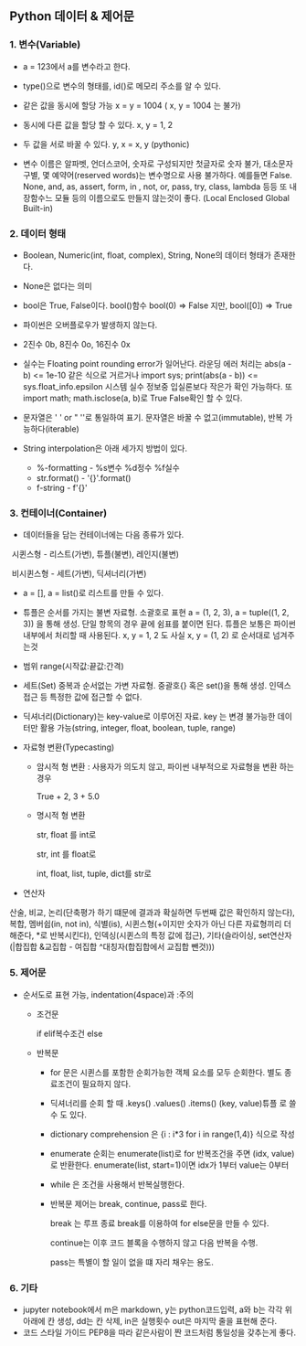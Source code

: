 ## Python 데이터 & 제어문

### 1. 변수(Variable)

- a = 123에서 a를 변수라고 한다.

- type()으로 변수의 형태를, id()로 메모리 주소를 알 수 있다.

- 같은 값을 동시에 할당 가능 x = y = 1004 ( x, y = 1004 는 불가)

- 동시에 다른 값을 할당 할 수 있다. x, y = 1, 2

- 두 값을 서로 바꿀 수 있다. y,  x = x, y (pythonic)

- 변수 이름은 알파벳, 언더스코어, 숫자로 구성되지만 첫글자로 숫자 불가, 대소문자 구별, 몇 예약어(reserved words)는 변수명으로 사용 불가하다. 예를들면 False. None, and, as, assert, form, in , not, or, pass, try, class, lambda 등등 또 내장함수느 모듈 등의 이름으로도 만들지 않는것이 좋다. (Local Enclosed Global Built-in)



### 2. 데이터 형태

- Boolean, Numeric(int, float, complex), String, None의 데이터 형태가 존재한다.

- None은 없다는 의미

- bool은 True, False이다. bool()함수 bool(0) => False 지만, bool([0]) => True

- 파이썬은 오버플로우가 발생하지 않는다.
- 2진수 0b, 8진수 0o, 16진수 0x

- 실수는 Floating point rounding error가 일어난다.  라운딩 에러 처리는 abs(a - b) <= 1e-10 같은 식으로 거르거나 import sys;	print(abs(a - b)) <= sys.float_info.epsilon 시스템 실수 정보중 입실론보다 작은가 확인 가능하다. 또 import math;	math.isclose(a, b)로 True False확인 할 수 있다.

- 문자열은 ' ' or "  ''로 통일하여 표기. 문자열은 바꿀 수 없고(immutable), 반복 가능하다(iterable)

- String interpolation은 아래 세가지 방법이 있다.
  - %-formatting - %s변수 %d정수 %f실수
  - str.format() - '{}'.format()
  - f-string - f'{}'



### 3. 컨테이너(Container)

- 데이터들을 담는 컨테이너에는 다음 종류가 있다.

​	시퀸스형 - 리스트(가변), 튜플(불변), 레인지(불변)

​	비시퀸스형 - 세트(가변), 딕셔너리(가변)

- a = [], a = list()로 리스트를 만들 수 있다.

- 튜플은 순서를 가지는 불변 자료형. 소괄호로 표현 a = (1, 2, 3), a = tuple((1, 2, 3)) 을 통해 생성. 단일 항목의 경우 끝에 쉼표를 붙이면 된다. 튜플은 보통은 파이썬 내부에서 처리할 때 사용된다. x, y = 1, 2 도 사실 x, y = (1, 2) 로 순서대로 넘겨주는것

- 범위 range(시작값:끝값:간격)
- 세트(Set) 중복과 순서없는 가변 자료형. 중괄호{} 혹은 set()을 통해 생성. 인덱스 접근 등 특정한 값에 접근할 수 없다.

- 딕셔너리(Dictionary)는 key-value로 이루어진 자료. key 는 변경 불가능한 데이터만 활용 가능(string, integer, float, boolean, tuple, range)

- 자료형 변환(Typecasting)

  - 암시적 형 변환 : 사용자가 의도치 않고, 파이썬 내부적으로 자료형을 변환 하는 경우

    True + 2, 3 + 5.0

  - 명시적 형 변환

    str, float 를 int로

    str, int 를 float로

    int, float, list, tuple, dict를 str로

- 연산자

산술, 비교, 논리(단축평가 하기 떄문에 결과과 확실하면 두번째 값은 확인하지 않는다), 복합, 멤버쉽(in, not in), 식별(is), 시퀸스형(+이지만 숫자가 아닌 다른 자료형끼리 더해준다, *로 반복시킨다), 인덱싱(시퀸스의 특정 값에 접근), 기타(슬라이싱, set연산자(|합집합 &교집합 - 여집합 ^대칭자(합집합에서 교집합 뺀것)))



### 5. 제어문

- 순서도로 표현 가능, indentation(4space)과 :주의

  - 조건문

    if elif복수조건 else

  - 반복문

    - for 문은 시퀸스를 포함한 순회가능한 객체 요소를 모두 순회한다. 별도 종료조건이 필요하지 않다.
    - 딕셔너리를 순회 할 때 .keys() .values() .items() (key, value)튜플 로 쓸 수 도 있다.
    
    - dictionary comprehension 은 {i : i*3 for i in range(1,4)} 식으로 작성
    
    - enumerate 순회는 enumerate(list)로 for 반복조건을 주면 (idx, value)로 반환한다. enumerate(list, start=1)이면 idx가 1부터 value는 0부터
    
    - while 은 조건을 사용해서 반복실행한다.
    
    - 반복문 제어는 break, continue, pass로 한다.
    
      break 는 루프 종료 break를 이용하여 for else문을 만들 수 있다.
    
      continue는 이후 코드 블록을 수행하지 않고 다음 반복을 수행.
    
      pass는 특별이 할 일이 없을 떄 자리 채우는 용도.



### 6. 기타

- jupyter notebook에서 m은 markdown, y는 python코드입력, a와 b는 각각 위 아래에 칸 생성, dd는 칸 삭제,  in은 실행횟수 out은 마지막 줄을 표현해 준다.
- 코드 스타일 가이드 PEP8을 따라 같은사람이 짠 코드처럼 통일성을 갖추는게 좋다.

